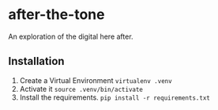 after-the-tone
==============

An exploration of the digital here after.

## Installation
1. Create a Virtual Environment `virtualenv .venv`
2. Activate it `source .venv/bin/activate`
3. Install the requirements. `pip install -r requirements.txt`
